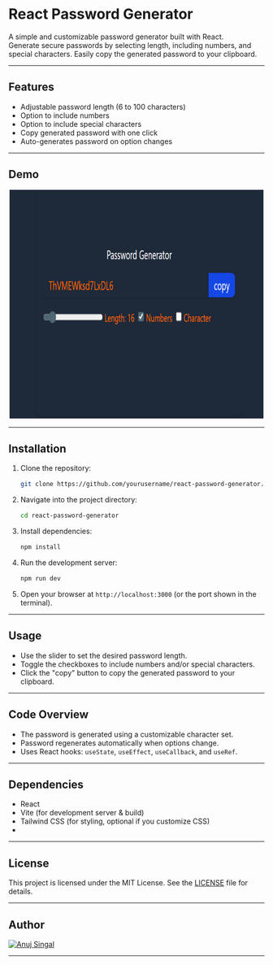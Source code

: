 # React Password Generator

A simple and customizable password generator built with React.  
Generate secure passwords by selecting length, including numbers, and special characters. Easily copy the generated password to your clipboard.

---

## Features

- Adjustable password length (6 to 100 characters)
- Option to include numbers
- Option to include special characters
- Copy generated password with one click
- Auto-generates password on option changes

---

## Demo

<p align="center">
  <img src="./screenshot.png" alt="Password Generator Screenshot" width="500" height="450px" />
</p>

---

## Installation

1. Clone the repository:
    ```bash
    git clone https://github.com/yourusername/react-password-generator.git
    ```
2. Navigate into the project directory:
    ```bash
    cd react-password-generator
    ```
3. Install dependencies:
    ```bash
    npm install
    ```
4. Run the development server:
    ```bash
    npm run dev
    ```
5. Open your browser at `http://localhost:3000` (or the port shown in the terminal).

---

## Usage

- Use the slider to set the desired password length.
- Toggle the checkboxes to include numbers and/or special characters.
- Click the "copy" button to copy the generated password to your clipboard.

---

## Code Overview

- The password is generated using a customizable character set.
- Password regenerates automatically when options change.
- Uses React hooks: `useState`, `useEffect`, `useCallback`, and `useRef`.

---

## Dependencies

- React
- Vite (for development server & build)
- Tailwind CSS (for styling, optional if you customize CSS)
- 
---

## License

This project is licensed under the MIT License.
See the [LICENSE](LICENSE) file for details.

---

## Author

[![Anuj Singal](https://img.shields.io/badge/Anuj%20Singal-000000?style=for-the-badge&logo=github&logoColor=white)](https://github.com/anuj-singal)

---
